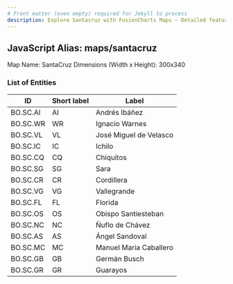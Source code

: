 ```yaml
---
# Front matter (even empty) required for Jekyll to process
description: Explore Santacruz with FusionCharts Maps – Detailed features for seamless integration. Try now & enhance your data visualization today! 
---
```


## JavaScript Alias: maps/santacruz

Map Name: SantaCruz
Dimensions (Width x Height): 300x340





### List of Entities

ID | Short label | Label
---|---|---|
BO.SC.AI|AI|Andrés Ibáñez
BO.SC.WR|WR|Ignacio Warnes
BO.SC.VL|VL|José Miguel de Velasco
BO.SC.IC|IC|Ichilo
BO.SC.CQ|CQ|Chiquitos
BO.SC.SG|SG|Sara
BO.SC.CR|CR|Cordillera
BO.SC.VG|VG|Vallegrande
BO.SC.FL|FL|Florida
BO.SC.OS|OS|Obispo Santiesteban
BO.SC.NC|NC|Ñuflo de Chávez
BO.SC.AS|AS|Ángel Sandoval
BO.SC.MC|MC|Manuel Maria Caballero
BO.SC.GB|GB|Germán Busch
BO.SC.GR|GR|Guarayos